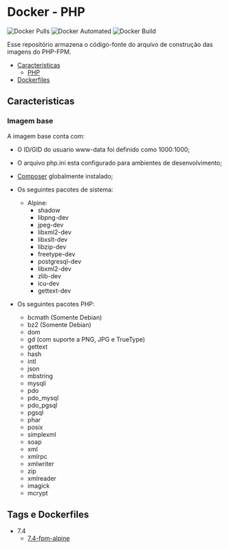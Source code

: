 # Docker - PHP

![Docker Pulls](https://img.shields.io/docker/pulls/mestre8d/docker-php.svg)
![Docker Automated](https://img.shields.io/docker/cloud/automated/mestre8d/docker-php.svg)
![Docker Build](https://img.shields.io/docker/cloud/build/mestre8d/docker-php.svg)

Esse repositório armazena o código-fonte do arquivo de construção das imagens do PHP-FPM.

* [Caracteristicas](#caracteristicas)
  * [PHP](#imagem-base)
* [Dockerfiles](#tags-e-dockerfiles)

## Caracteristicas

### Imagem base

A imagem base conta com:

* O ID/GID do usuario www-data foi definido como 1000:1000;
* O arquivo php.ini esta configurado para ambientes de desenvolvimento;
* [Composer](http://getcomposer.org/http://getcomposer.org/) globalmente instalado;
* Os seguintes pacotes de sistema:  
  * Alpine:
    * shadow 
    * libpng-dev
    * jpeg-dev
    * libxml2-dev
    * libxslt-dev
    * libzip-dev
    * freetype-dev
    * postgresql-dev 
    * libxml2-dev
    * zlib-dev
    * icu-dev
    * gettext-dev
    
* Os seguintes pacotes PHP:
  * bcmath (Somente Debian)
  * bz2 (Somente Debian)
  * dom
  * gd (com suporte a PNG, JPG e TrueType)
  * gettext
  * hash
  * intl
  * json
  * mbstring
  * mysqli
  * pdo 
  * pdo_mysql
  * pdo_pgsql 
  * pgsql 
  * phar
  * posix 
  * simplexml 
  * soap 
  * xml 
  * xmlrpc
  * xmlwriter 
  * zip
  * xmlreader
  * imagick
  * mcrypt

## Tags e Dockerfiles

* 7.4
  * [7.4-fpm-alpine](7.4/fpm/alpine/Dockerfile)



  
